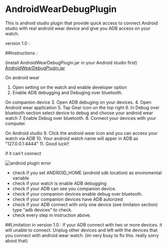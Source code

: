 # AndroidWearDebugPlugin
This is android studio plugin that provide quick access to connect Android studio with real android wear device and give you ADB access on your watch.


version 1.0 :

##Instructions :

(install AndroidWearDebugPlugin.jar in your Android studio first)
 [AndroidWearDebugPlugin.jar](https://github.com/ammarptn/AndroidWearDebugPlugin/blob/master/AndroidWearDebugPlugin.jar)

On android wear
  1. Open setting on the watch and enable developer option
  2. Enable ADB debugging and Debuging over bluetooth.

On companion device
  3. Open ADB debuging on your devices.
  4. Open Android wear application
  5. Tap Gear icon on the top right
  6. In Debug over bluetooth section select device to debug and choose your android wear watch
  7. Enable Debug over bluetooth.
  8. Connect your devices with your computer.
  
On Android studio
  9. Click the android wear icon and you can access your watch via ADB
  10. Your android watch name will apper in ADB as "127.0.0.1:4444"
  11. Good luck!!
  
if it can't connect

![android plugin error][1]

  - check if you set ANDROID_HOME (android sdk location) as enviromental variable
  - check if your watch is enable ADB debugging
  - check if your ADB can see you companion device.
  - check if your companion devices enable debug over bluetooth.
  - check if your companion devices have ADB autorized
  - check if your ADB connect with only one device (see limitaion section) type "adb devices" to check.
  - check every step in instruction above.
  
  
##Limitation in version 1.0 :
If your ADB connect with two or more devices. it will unable to connect. Unplug other devices and left with the devices that you connect with android wear watch.
(im very busy to fix this. really sorry about that)

  [1]: https://farm2.staticflickr.com/1564/25899324874_5a9edef9b1.jpg


